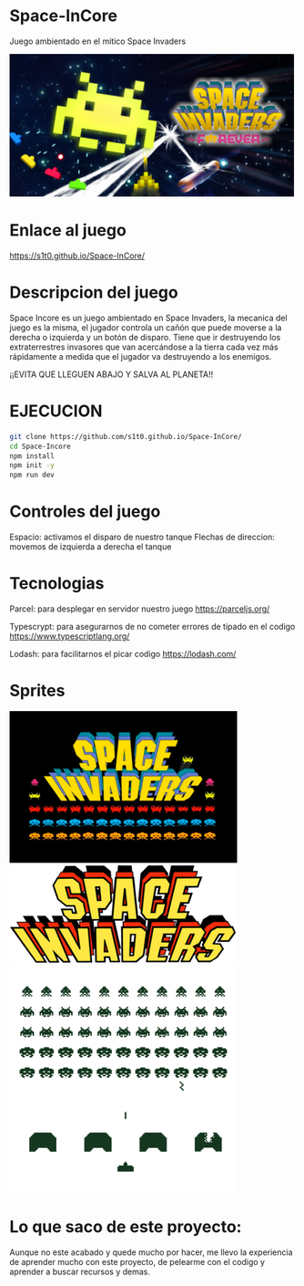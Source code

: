 # Space-InCore
Juego ambientado en el mitico Space Invaders


<img src="public/img/logoPrinci.jpg" width="500">


# Enlace al juego
https://s1t0.github.io/Space-InCore/

# Descripcion del juego
Space Incore es un juego ambientado en Space Invaders, la mecanica del juego es la misma, el jugador controla un cañón que puede moverse a la derecha o izquierda y un botón de disparo. Tiene que ir destruyendo los extraterrestres invasores  que van acercándose a la tierra cada vez más rápidamente a medida que el jugador va destruyendo a los enemigos. 

¡¡EVITA QUE LLEGUEN ABAJO Y SALVA AL PLANETA!!


# EJECUCION 

```bash
git clone https://github.com/s1t0.github.io/Space-InCore/
cd Space-Incore
npm install
npm init -y
npm run dev
```
# Controles del juego
Espacio: activamos el disparo de nuestro tanque
Flechas de direccion: movemos de izquierda a derecha el tanque

# Tecnologias
Parcel: para desplegar en servidor nuestro juego  https://parceljs.org/

Typescrypt: para asegurarnos de no cometer errores de tipado en el codigo https://www.typescriptlang.org/

Lodash: para facilitarnos el picar codigo https://lodash.com/

# Sprites


<img src="public/img/logo.jpg" width="400">
<img src="public/img/titulo.png" width="400">
<img src="public/img/actores.png" width="400">

# Lo que saco de este proyecto:

Aunque no este acabado y quede mucho por hacer, me llevo la experiencia de aprender mucho con este proyecto, 
de pelearme con el codigo y aprender a buscar recursos y demas.










